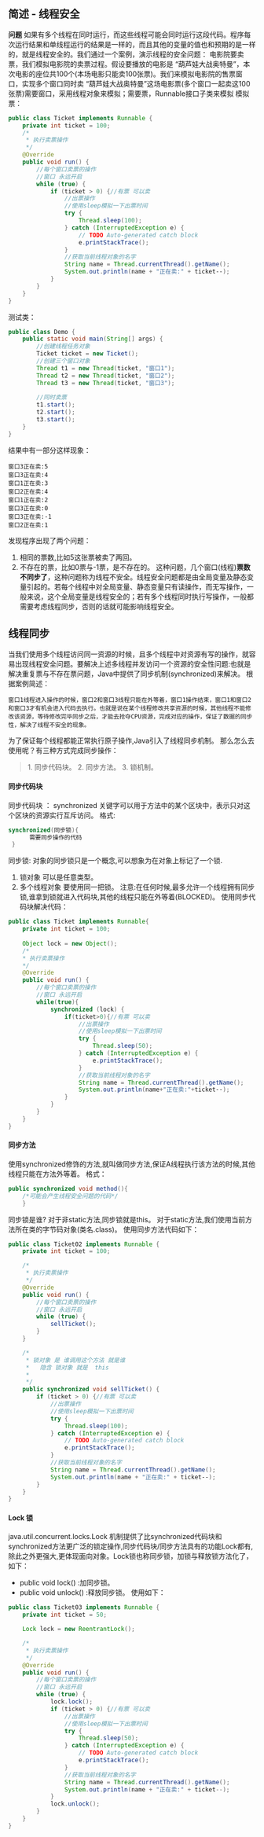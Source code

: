 ## 简述 - 线程安全
**问题**
如果有多个线程在同时运行，而这些线程可能会同时运行这段代码。程序每次运行结果和单线程运行的结果是一样的，而且其他的变量的值也和预期的是一样的，就是线程安全的。我们通过一个案例，演示线程的安全问题：
电影院要卖票，我们模拟电影院的卖票过程。假设要播放的电影是 “葫芦娃大战奥特曼”，本次电影的座位共100个(本场电影只能卖100张票)。我们来模拟电影院的售票窗口，实现多个窗口同时卖 “葫芦娃大战奥特曼”这场电影票(多个窗口一起卖这100张票)需要窗口，采用线程对象来模拟；需要票，Runnable接口子类来模拟
模拟票：
```java       
public class Ticket implements Runnable {
    private int ticket = 100;
    /*
     * 执行卖票操作
     */
    @Override
    public void run() {
        //每个窗口卖票的操作
        //窗口 永远开启
        while (true) {
            if (ticket > 0) {//有票 可以卖
                //出票操作
                //使用sleep模拟一下出票时间
                try {
                    Thread.sleep(100);
                } catch (InterruptedException e) {
                    // TODO Auto‐generated catch block
                    e.printStackTrace();
                }
                //获取当前线程对象的名字
                String name = Thread.currentThread().getName();
                System.out.println(name + "正在卖:" + ticket‐‐);
            }
        }
    }
}
```
测试类：
```java
public class Demo {
    public static void main(String[] args) {    
        //创建线程任务对象        
        Ticket ticket = new Ticket();        
        //创建三个窗口对象        
        Thread t1 = new Thread(ticket, "窗口1");        
        Thread t2 = new Thread(ticket, "窗口2");        
        Thread t3 = new Thread(ticket, "窗口3");        
               
        //同时卖票        
        t1.start();        
        t2.start();
        t3.start();        
    }    
}
```
结果中有一部分这样现象：
```text
窗口3正在卖:5
窗口3正在卖:4
窗口1正在卖:3
窗口2正在卖:4
窗口1正在卖:2
窗口3正在卖:0
窗口3正在卖:-1
窗口2正在卖:1
```
发现程序出现了两个问题：
1. 相同的票数,比如5这张票被卖了两回。
2. 不存在的票，比如0票与-1票，是不存在的。
这种问题，几个窗口(线程)**票数不同步了**，这种问题称为线程不安全。线程安全问题都是由全局变量及静态变量引起的。若每个线程中对全局变量、静态变量只有读操作，而无写操作，一般来说，这个全局变量是线程安全的；若有多个线程同时执行写操作，一般都需要考虑线程同步，否则的话就可能影响线程安全。

## 线程同步
当我们使用多个线程访问同一资源的时候，且多个线程中对资源有写的操作，就容易出现线程安全问题。要解决上述多线程并发访问一个资源的安全性问题:也就是解决重复票与不存在票问题，Java中提供了同步机制(synchronized)来解决。
根据案例简述：
```text
窗口1线程进入操作的时候，窗口2和窗口3线程只能在外等着，窗口1操作结束，窗口1和窗口2和窗口3才有机会进入代码去执行。也就是说在某个线程修改共享资源的时候，其他线程不能修改该资源，等待修改完毕同步之后，才能去抢夺CPU资源，完成对应的操作，保证了数据的同步性，解决了线程不安全的现象。
```

为了保证每个线程都能正常执行原子操作,Java引入了线程同步机制。
那么怎么去使用呢？有三种方式完成同步操作：
<blockquote >
1. 同步代码块。
2. 同步方法。
3. 锁机制。
</blockquote >

#### 同步代码块
同步代码块 ： synchronized 关键字可以用于方法中的某个区块中，表示只对这个区块的资源实行互斥访问。
格式:
```java
synchronized(同步锁){
      需要同步操作的代码
 }
```
 
同步锁:
对象的同步锁只是一个概念,可以想象为在对象上标记了一个锁.
1. 锁对象 可以是任意类型。
2. 多个线程对象 要使用同一把锁。
注意:在任何时候,最多允许一个线程拥有同步锁,谁拿到锁就进入代码块,其他的线程只能在外等着(BLOCKED)。
使用同步代码块解决代码：
```java
public class Ticket implements Runnable{
    private int ticket = 100;    
    
    Object lock = new Object();    
    /*    
    * 执行卖票操作    
    */    
    @Override    
    public void run() {    
        //每个窗口卖票的操作         
        //窗口 永远开启         
        while(true){        
            synchronized (lock) {            
                if(ticket>0){//有票 可以卖                
                    //出票操作                    
                    //使用sleep模拟一下出票时间                     
                    try {                    
                        Thread.sleep(50);                        
                    } catch (InterruptedException e) {                    
                        e.printStackTrace();                        
                    }                    
                    //获取当前线程对象的名字                     
                    String name = Thread.currentThread().getName();                    
                    System.out.println(name+"正在卖:"+ticket‐‐);                    
                }                
            } 
        }
    }
}
```

#### 同步方法
使用synchronized修饰的方法,就叫做同步方法,保证A线程执行该方法的时候,其他线程只能在方法外等着。
格式：
```java
public synchronized void method(){
    /*可能会产生线程安全问题的代码*/
    }
```
同步锁是谁?
对于非static方法,同步锁就是this。
对于static方法,我们使用当前方法所在类的字节码对象(类名.class)。
使用同步方法代码如下：
```java
public class Ticket02 implements Runnable {
    private int ticket = 100;

    /*
     * 执行卖票操作
     */
    @Override
    public void run() {
        //每个窗口卖票的操作         
        //窗口 永远开启         
        while (true) {
            sellTicket();
        }
    }

    /*
     * 锁对象 是 谁调用这个方法 就是谁
     *   隐含 锁对象 就是  this
     *
     */
    public synchronized void sellTicket() {
        if (ticket > 0) {//有票 可以卖  
            //出票操作
            //使用sleep模拟一下出票时间
            try {
                Thread.sleep(100);
            } catch (InterruptedException e) {
                // TODO Auto‐generated catch block  
                e.printStackTrace();
            }
            //获取当前线程对象的名字
            String name = Thread.currentThread().getName();
            System.out.println(name + "正在卖:" + ticket‐‐);
        }
    }
}
```

#### Lock 锁
java.util.concurrent.locks.Lock 机制提供了比synchronized代码块和synchronized方法更广泛的锁定操作,同步代码块/同步方法具有的功能Lock都有,除此之外更强大,更体现面向对象。Lock锁也称同步锁，加锁与释放锁方法化了，如下：
- public void lock() :加同步锁。
- public void unlock() :释放同步锁。
使用如下：
```java
public class Ticket03 implements Runnable {
    private int ticket = 50;

    Lock lock = new ReentrantLock();

    /*
     * 执行卖票操作
     */
    @Override
    public void run() {
        //每个窗口卖票的操作         
        //窗口 永远开启         
        while (true) {
            lock.lock();
            if (ticket > 0) {//有票 可以卖
                //出票操作                 
                //使用sleep模拟一下出票时间                 
                try {
                    Thread.sleep(50);
                } catch (InterruptedException e) {
                    // TODO Auto‐generated catch block
                    e.printStackTrace();
                }
                //获取当前线程对象的名字
                String name = Thread.currentThread().getName();
                System.out.println(name + "正在卖:" + ticket--);
            }
            lock.unlock();
        }
    }
}
```
